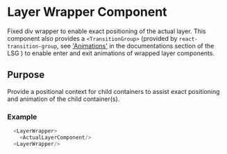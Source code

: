 # Layer Wrapper Component

Fixed div wrapper to enable exact positioning of the actual layer. This
component also provides a `<TransitionGroup>` (provided by
`react-transition-group`, see
['Animations'](/doc/docs/99-technical-guidelines/animations.html?playing-rules-enabled=tru&technical-guidelines-enabled=true)
in the documentations section of the LSG ) to enable enter and exit animations
of wrapped layer components.

## Purpose

Provide a positional context for child containers to assist exact positioning
and animation of the child container(s).

### Example

```javascript
  <LayerWrapper>
    <ActualLayerComponent/>
  <LayerWrapper/>
```
